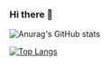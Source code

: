 ### Hi there 👋

![Anurag's GitHub stats](https://github-readme-stats.vercel.app/api?username=deepoceanvibe&show_icons=true&theme=radical)

[![Top Langs](https://github-readme-stats.vercel.app/api/top-langs/?username=deepoceanvibe)](https://github.com/anuraghazra/github-readme-stats)
